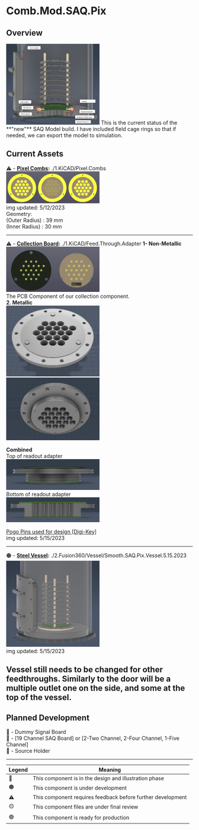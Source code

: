 # Comb.Mod.SAQ.Pix

## Overview  
<img src="./ReadMeAssets/Images/Demo.png" width="50%">  
This is the current status of the **"new"** SAQ Model build. I have included field cage rings so that if needed, we can export the model to simulation.  
  
## Current Assets   
⚠️ - **[Pixel Combs](/1.KiCAD/Pixel.Combs):** ./1.KiCAD/Pixel.Combs  
<img src="./ReadMeAssets/Images/Pixel.Combs.png" width="50%">   
img updated: 5/12/2023   
Geometry:  
(Outer Radius) : 39 mm  
(Inner Radius) : 30 mm  
  
--------------  
⚠️ - **[Collection Board](/1.KiCAD/Feed.Through.Adapter/):** ./1.KiCAD/Feed.Through.Adapter
**1-  Non-Metallic**  
<img src="./ReadMeAssets/Images/Readout.PCB.png" width="50%">  
The PCB Component of our collection component.  
**2.  Metallic**  
<img src="./ReadMeAssets/Images/Readout.Top.png" width="50%">  
<img src="./ReadMeAssets/Images/Readout.Bot.png" width="50%">  
  
__Combined__  
Top of readout adapter  
<img src="./ReadMeAssets/Images/Readout.1.png" width="50%">  
Bottom of readout adapter  
<img src="./ReadMeAssets/Images/Readout.Adapter.png" width="50%">  
  
<a href="https://www.digikey.com/en/products/detail/mill-max-manufacturing-corp/0906-1-15-20-75-14-11-0/1147049">Pogo Pins used for design [Digi-Key]</a>  
img updated: 5/15/2023  
  
--------------  
🟠 - **[Steel Vessel](/2.Fusion360/Vessel):** ./2.Fusion360/Vessel/Smooth.SAQ.Pix.Vessel.5.15.2023     
<img src="./ReadMeAssets/Images/Vessel.png" width="50%">   
img updated: 5/15/2023  
  
Vessel still needs to be changed for other feedthroughs. Similarly to the door will be a multiple outlet one on the side, and some at the top of the vessel.  
--------------- 
## Planned Development
📝 - Dummy Signal Board  
📝 - [19 Channel SAQ Board] or [2-Two Channel, 2-Four Channel, 1-Five Channel]  
📝 - Source Holder  

---------------

|   Legend       |  Meaning                      |
|----------------|-------------------------------|
|📝| This component is in the design and illustration phase            |
|🟠| This component is under development            |
|⚠️| This component requires feedback before further development |
|🟡| This component files are under final review |
|🟢| This component is ready for production |

